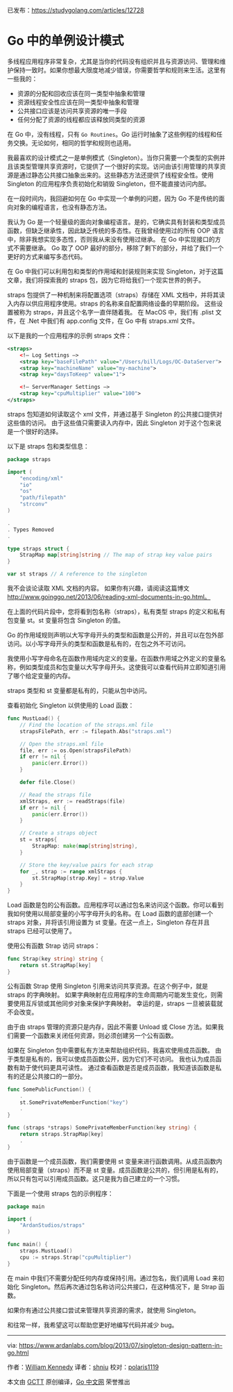 已发布：https://studygolang.com/articles/12728

# Go 中的单例设计模式

多线程应用程序非常复杂，尤其是当你的代码没有组织并且与资源访问、管理和维护保持一致时。如果你想最大限度地减少错误，你需要哲学和规则来生活。这里有一些我的：

- 资源的分配和回收应该在同一类型中抽象和管理
- 资源线程安全性应该在同一类型中抽象和管理
- 公共接口应该是访问共享资源的唯一手段
- 任何分配了资源的线程都应该释放同类型的资源

在 Go 中，没有线程，只有 `Go Routines`。Go 运行时抽象了这些例程的线程和任务交换。无论如何，相同的哲学和规则也适用。

我最喜欢的设计模式之一是单例模式（Singleton）。当你只需要一个类型的实例并且该类型管理共享资源时，它提供了一个很好的实现。访问由该引用管理的共享资源是通过静态公共接口抽象出来的。这些静态方法还提供了线程安全性。使用 Singleton 的应用程序负责初始化和销毁 Singleton，但不能直接访问内部。

在一段时间内，我回避如何在 Go 中实现一个单例的问题，因为 Go 不是传统的面向对象的编程语言，也没有静态方法。

我认为 Go 是一个轻量级的面向对象编程语言。是的，它确实具有封装和类型成员函数，但缺乏继承性，因此缺乏传统的多态性。在我曾经使用过的所有 OOP 语言中，除非我想实现多态性，否则我从来没有使用过继承。 在 Go 中实现接口的方式不需要继承。 Go 取了 OOP 最好的部分，移除了剩下的部分，并给了我们一个更好的方式来编写多态代码。

在 Go 中我们可以利用包和类型的作用域和封装规则来实现 Singleton，对于这篇文章，我们将探索我的 straps 包，因为它将给我们一个现实世界的例子。

straps 包提供了一种机制来将配置选项（straps）存储在 XML 文档中，并将其读入内存以供应用程序使用。straps 的名称来自配置网络设备的早期阶段。 这些设置被称为 straps，并且这个名字一直伴随着我。 在 MacOS 中，我们有 .plist 文件，在 .Net 中我们有 app.config 文件，在 Go 中有 straps.xml 文件。

以下是我的一个应用程序的示例 straps 文件：

```xml
<straps>
	<!– Log Settings –>
	<strap key="baseFilePath" value="/Users/bill/Logs/OC-DataServer">
	<strap key="machineName" value="my-machine">
	<strap key="daysToKeep" value="1">

	<!– ServerManager Settings –>
	<strap key="cpuMultiplier" value="100">
</straps>
```

straps 包知道如何读取这个 xml 文件，并通过基于 Singleton 的公共接口提供对这些值的访问。 由于这些值只需要读入内存中，因此 Singleton 对于这个包来说是一个很好的选择。

以下是 straps 包和类型信息：

```go
package straps

import (
	"encoding/xml"
	"io"
	"os"
	"path/filepath"
	"strconv"
)

.
. Types Removed
.

type straps struct {
	StrapMap map[string]string // The map of strap key value pairs
}

var st straps // A reference to the singleton
```

我不会谈论读取 XML 文档的内容。 如果你有兴趣，请阅读这篇博文 http://www.goinggo.net/2013/06/reading-xml-documents-in-go.html。

在上面的代码片段中，您将看到包名称（straps），私有类型 straps 的定义和私有包变量 st。st 变量将包含 Singleton 的值。

Go 的作用域规则声明以大写字母开头的类型和函数是公开的，并且可以在包外部访问。以小写字母开头的类型和函数是私有的，在包之外不可访问。

我使用小写字母命名在函数作用域内定义的变量。在函数作用域之外定义的变量名称，例如类型成员和包变量以大写字母开头。这使我可以查看代码并立即知道引用了哪个给定变量的内存。

straps 类型和 st 变量都是私有的，只能从包中访问。

查看初始化 Singleton 以供使用的 Load 函数：

```go
func MustLoad() {
	// Find the location of the straps.xml file
	strapsFilePath, err := filepath.Abs("straps.xml")

	// Open the straps.xml file
	file, err := os.Open(strapsFilePath)
	if err != nil {
		panic(err.Error())
	}

	defer file.Close()

	// Read the straps file
	xmlStraps, err := readStraps(file)
	if err != nil {
		panic(err.Error())
	}

	// Create a straps object
	st = straps{
		StrapMap: make(map[string]string),
	}

	// Store the key/value pairs for each strap
	for _, strap := range xmlStraps {
		st.StrapMap[strap.Key] = strap.Value
	}
}
```

Load 函数是包的公有函数。应用程序可以通过包名来访问这个函数。你可以看到我如何使用以局部变量的小写字母开头的名称。在 Load 函数的底部创建一个 straps 对象，并将该引用设置为 st 变量。在这一点上，Singleton 存在并且 straps 已经可以使用了。

使用公有函数 Strap 访问 straps：

```go
func Strap(key string) string {
	return st.StrapMap[key]
}
```

公有函数 Strap 使用 Singleton 引用来访问共享资源。在这个例子中，就是 straps 的字典映射。 如果字典映射在应用程序的生命周期内可能发生变化，则需要使用互斥锁或其他同步对象来保护字典映射。 幸运的是，straps 一旦被装载就不会改变。

由于由 straps 管理的资源只是内存，因此不需要 Unload 或 Close 方法。如果我们需要一个函数来关闭任何资源，则必须创建另一个公有函数。

如果在 Singleton 包中需要私有方法来帮助组织代码，我喜欢使用成员函数。 由于类型是私有的，我可以使成员函数公开，因为它们不可访问。 我也认为成员函数有助于使代码更具可读性。 通过查看函数是否是成员函数，我知道该函数是私有的还是公共接口的一部分。

```go
func SomePublicFunction() {
	.
	st.SomePrivateMemberFunction("key")
	.
}

func (straps *straps) SomePrivateMemberFunction(key string) {
	return straps.StrapMap[key]
	.
}
```

由于函数是一个成员函数，我们需要使用 st 变量来进行函数调用。从成员函数内使用局部变量（straps）而不是 st 变量。成员函数是公共的，但引用是私有的，所以只有包可以引用成员函数。这只是我为自己建立的一个习惯。

下面是一个使用 straps 包的示例程序：

```go
package main

import (
	"ArdanStudios/straps"
)

func main() {
	straps.MustLoad()
	cpu := straps.Strap("cpuMultiplier")
}
```

在 main 中我们不需要分配任何内存或保持引用。通过包名，我们调用 Load 来初始化 Singleton。然后再次通过包名称访问公共接口，在这种情况下，是 Strap 函数。

如果你有通过公共接口尝试来管理共享资源的需求，就使用 Singleton。

和往常一样，我希望这可以帮助您更好地编写代码并减少 bug。

---

via: https://www.ardanlabs.com/blog/2013/07/singleton-design-pattern-in-go.html

作者：[William Kennedy](https://github.com/ardanlabs/gotraining)
译者：[shniu](https://github.com/shniu)
校对：[polaris1119](https://github.com/polaris1119)

本文由 [GCTT](https://github.com/studygolang/GCTT) 原创编译，[Go 中文网](https://studygolang.com/) 荣誉推出

